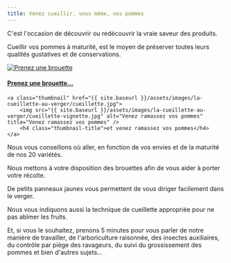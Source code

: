 ```yaml
---
title: Venez cueillir, vous même, vos pommes
---
```


C'est l'occasion de découvrir ou redécouvrir la vraie saveur des produits. 

Cueillir vos pommes à maturité, est  le moyen de préserver toutes leurs qualités gustatives et de conservations.


<div class="image-container">
    <a class="thumbnail" href="{{ site.baseurl }}/assets/images/la-cueillette-au-verger/brouettes.jpg">
        <img src="{{ site.baseurl }}/assets/images/la-cueillette-au-verger/brouettes-vignette.jpg" alt="Prenez une brouette" title="Prenez une brouette" />
        <h4 class="thumbnail-title">Prenez une brouette...</h4>
    </a>

    <a class="thumbnail" href="{{ site.baseurl }}/assets/images/la-cueillette-au-verger/cueillette.jpg">
        <img src="{{ site.baseurl }}/assets/images/la-cueillette-au-verger/cueillette-vignette.jpg" alt="Venez ramassez vos pommes" title="Venez ramassez vos pommes" />
        <h4 class="thumbnail-title">et venez ramassez vos pommes</h4>
    </a>
</div>

Nous vous conseillons où aller, en fonction de vos envies et de la maturité de nos 20 variétés.
 
Nous mettons à votre disposition des brouettes afin de vous aider à porter votre récolte.

De petits panneaux jaunes vous permettent de vous diriger facilement dans le verger.

Nous vous indiquons aussi la technique de cueillette appropriée pour ne pas abîmer les fruits. 

Et, si vous le souhaitez, prenons 5 minutes pour vous parler de notre manière de travailler, de l'arboriculture raisonnée, des insectes auxiliaires, du contrôle par piège des ravageurs, du suivi du grossissement des pommes et bien d'autres sujets...

